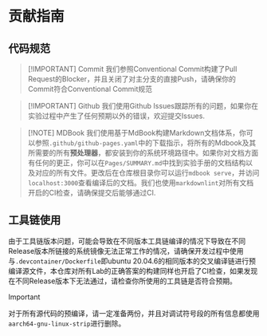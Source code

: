 # 贡献指南

## 代码规范

> [!IMPORTANT] Commit
> 我们参照Conventional Commit构建了Pull Request的Blocker，并且关闭了对主分支的直接Push，请确保你的Commit符合Conventional Commit规范

> [!IMPORTANT] Github
> 我们使用Github Issues跟踪所有的问题，如果你在实验过程中产生了任何预期以外的错误，欢迎提交Issues.

> [!NOTE] MDBook
> 我们使用基于MdBook构建Markdown文档体系，你可以参照`.github/github-pages.yaml`中的下载指示，将所有的Mdbook及其所需要的所有**预处理器**，都安装到你的系统环境路径中。如果你对文档方面有任何的更正，你可以在`Pages/SUMMARY.md`中找到实验手册的文档结构以及对应的所有文件。更改后在仓库根目录你可以运行`mdbook serve`，并访问`localhost:3000`查看编译后的文档。我们也使用`markdownlint`对所有文档开启的CI检查，请确保提交后能够通过CI.

## 工具链使用

由于工具链版本问题，可能会导致在不同版本工具链编译的情况下导致在不同Release版本所链接的系统镜像无法正常工作的情况，请确保开发过程中使用与`.devcontainer/Dockerfile`即ubuntu 20.04.6的相同版本的交叉编译链进行预编译源文件，本仓库对所有Lab的正确答案的构建同样也开启了CI检查，如果发现在不同Release版本下无法通过，请检查你所使用的工具链是否符合预期。

> [!IMPORTANT]
> 对于所有源代码的预编译，请一定准备两份，并且对调试符号段的所有信息都使用`aarch64-gnu-linux-strip`进行删除。
